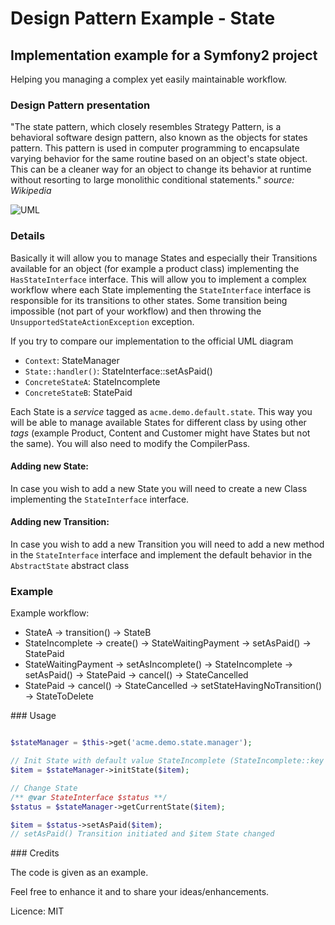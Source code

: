 Design Pattern Example - State
==============================

Implementation example for a Symfony2 project
---------------------------------------------


Helping you managing a complex yet easily maintainable workflow.


### Design Pattern presentation

"The state pattern, which closely resembles Strategy Pattern, is a behavioral software design pattern, also known as the objects for states pattern.
This pattern is used in computer programming to encapsulate varying behavior for the same routine based on an object's state object.
This can be a cleaner way for an object to change its behavior at runtime without resorting to large monolithic conditional statements."
*source: Wikipedia*

![UML](https://upload.wikimedia.org/wikipedia/commons/e/e8/State_Design_Pattern_UML_Class_Diagram.svg "UML")


### Details

Basically it will allow you to manage States and especially their Transitions available for an object (for example a product class) implementing the ```HasStateInterface``` interface.
This will allow you to implement a complex workflow where each State implementing the ```StateInterface``` interface is responsible for its transitions to other states.
Some transition being impossible (not part of your workflow) and then throwing the ```UnsupportedStateActionException``` exception.

If you try to compare our implementation to the official UML diagram
* ```Context```: StateManager
* ```State::handler()```: StateInterface::setAsPaid()
* ```ConcreteStateA```: StateIncomplete
* ```ConcreteStateB```: StatePaid

Each State is a *service* tagged as ```acme.demo.default.state```.
This way you will be able to manage available States for different class by using other *tags* (example Product, Content and Customer might have States but not the same). You will also need to modify the CompilerPass.


#### Adding new State:

In case you wish to add a new State you will need to create a new Class implementing the ```StateInterface``` interface.

#### Adding new Transition:

In case you wish to add a new Transition you will need  to add a new method in the ```StateInterface``` interface and implement the default behavior in the ```AbstractState``` abstract class

### Example

Example workflow:
* StateA -> transition() -> StateB
* StateIncomplete -> create()    -> StateWaitingPayment
                  -> setAsPaid() -> StatePaid
* StateWaitingPayment -> setAsIncomplete() -> StateIncomplete
                      -> setAsPaid()       -> StatePaid
                      -> cancel()          -> StateCancelled
* StatePaid -> cancel() -> StateCancelled -> setStateHavingNoTransition() -> StateToDelete

### Usage

```php

$stateManager = $this->get('acme.demo.state.manager');

// Init State with default value StateIncomplete (StateIncomplete::key = 0)
$item = $stateManager->initState($item);

// Change State
/** @var StateInterface $status **/
$status = $stateManager->getCurrentState($item);

$item = $status->setAsPaid($item);
// setAsPaid() Transition initiated and $item State changed


```

### Credits

The code is given as an example.

Feel free to enhance it and to share your ideas/enhancements.

Licence: MIT
